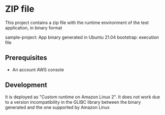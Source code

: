 # ZIP file

This project contains a zip file with the runtime environment of the test application, in binary format

 sample-project: App binary generated in Ubuntu 21.04
 bootstrap: execution file

## Prerequisites
- An account AWS console

## Development

It is deployed as "Custom runtime on Amazon Linux 2". It does not work due to a version incompatibility in the GLIBC library between the binary generated and the one supported by Amazon Linux
